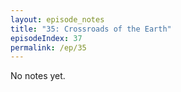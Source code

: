 ```yaml
---
layout: episode_notes
title: "35: Crossroads of the Earth"
episodeIndex: 37
permalink: /ep/35
---
```

No notes yet.
